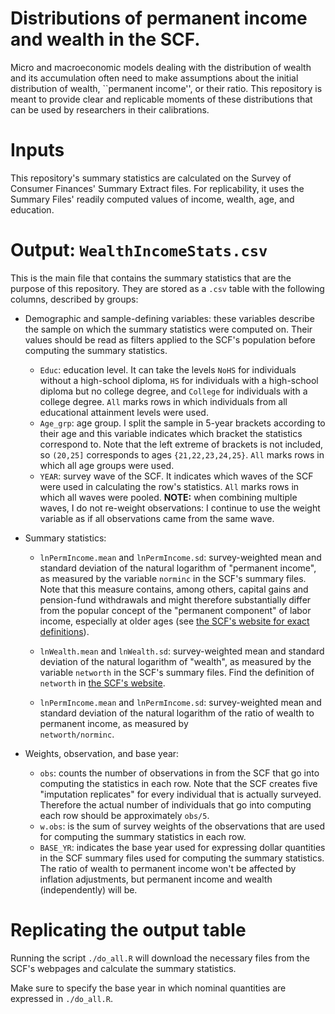 # Distributions of permanent income and wealth in the SCF.

Micro and macroeconomic models dealing with the distribution of wealth and its accumulation often need to make assumptions about the initial distribution of wealth, ``permanent income'', or their ratio.
This repository is meant to provide clear and replicable moments of these distributions that can be used by researchers in their calibrations.

# Inputs

This repository's summary statistics are calculated on the Survey of Consumer Finances' Summary Extract files. For replicability, it uses the Summary Files' readily computed
values of income, wealth, age, and education.

# Output: `WealthIncomeStats.csv`

This is the main file that contains the summary statistics that are the purpose of this repository. They are stored as a `.csv` table with the following columns, described by groups:
- Demographic and sample-defining variables: these variables describe the sample on which the summary statistics were computed on. Their values should be read as filters applied
  to the SCF's population before computing the summary statistics.
  - `Educ`: education level. It can take the levels `NoHS` for individuals without a high-school diploma, `HS` for individuals with a high-school diploma but no college degree, and
    `College` for individuals with a college degree. `All` marks rows in which individuals from all educational attainment levels were used.
  - `Age_grp`: age group. I split the sample in 5-year brackets according to their age and this variable indicates which bracket the statistics correspond to. Note that the left
     extreme of brackets is not included, so `(20,25]` corresponds to ages `{21,22,23,24,25}`. `All` marks rows in which all age groups were used.
  - `YEAR`: survey wave of the SCF. It indicates which waves of the SCF were used in calculating the row's statistics. `All` marks rows in which all waves were pooled. **NOTE:**
     when combining multiple waves,  I do not re-weight observations: I continue to use the weight variable as if all observations came from the same wave.
     
 - Summary statistics:
    - `lnPermIncome.mean` and `lnPermIncome.sd`: survey-weighted mean and standard deviation of the natural logarithm of "permanent income", as measured by the variable `norminc`
      in the SCF's summary files. Note that this measure contains, among others, capital gains and pension-fund withdrawals and might therefore substantially differ from the
      popular concept of the "permanent component" of labor income, especially at older ages
      (see [the SCF's website for exact definitions](https://www.federalreserve.gov/econres/scfindex.htm)).
      
    - `lnWealth.mean` and `lnWealth.sd`: survey-weighted mean and standard deviation of the natural logarithm of "wealth", as measured by the variable `networth` in the SCF's
       summary files. Find the definition of `networth` in [the SCF's website](https://www.federalreserve.gov/econres/scfindex.htm).
       
    - `lnPermIncome.mean` and `lnPermIncome.sd`: survey-weighted mean and standard deviation of the natural logarithm of the ratio of wealth to permanent income, as measured by           
      `networth/norminc`.
      
 - Weights, observation, and base year:
    - `obs`: counts the number of observations in from the SCF that go into computing the statistics in each row. Note that the SCF creates five "imputation replicates" for
      every individual that is actually surveyed. Therefore the actual number of individuals that go into computing each row should be approximately `obs/5`.
    - `w.obs`: is the sum of survey weights of the observations that are used for computing the summary statistics in each row.
    - `BASE_YR`: indicates the base year used for expressing dollar quantities in the SCF summary files used for computing the summary statistics. The ratio of wealth to permanent
      income won't be affected by inflation adjustments, but permanent income and wealth (independently) will be.
      
  # Replicating the output table
  
  Running the script `./do_all.R` will download the necessary files from the SCF's webpages and calculate the summary statistics.
  
  Make sure to specify the base year in which nominal quantities are expressed in `./do_all.R`.
